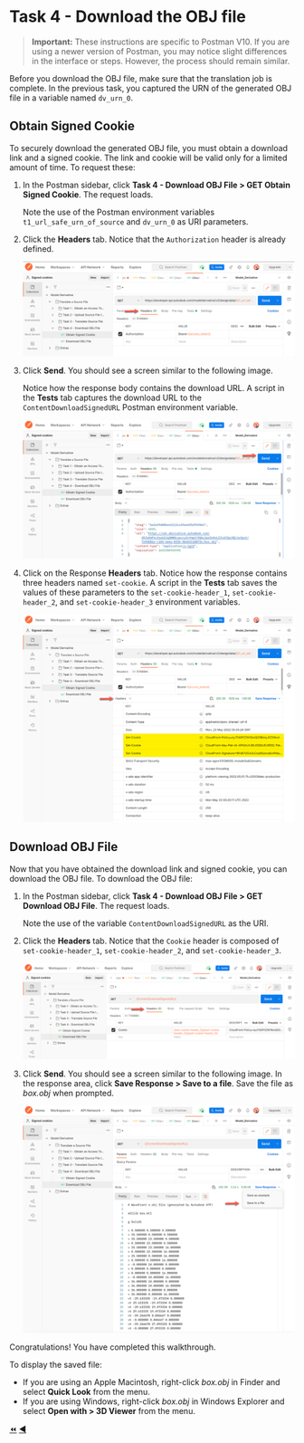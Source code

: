 # Task 4 - Download the OBJ file


> **Important:** These instructions are specific to Postman V10. If you are using a newer version of Postman, you may notice slight differences in the interface or steps. However, the process should remain similar.

Before you download the OBJ file, make sure that the translation job is complete. In the previous task, you captured the URN of the generated OBJ file in a variable named `dv_urn_0`.


## Obtain Signed Cookie

To securely download the generated OBJ file, you must obtain a download link and a signed cookie. The link and cookie will be valid only for a limited amount of time. To request these:

1. In the Postman sidebar, click **Task 4 - Download OBJ File > GET Obtain Signed Cookie**. The request loads.

   Note the use of the Postman environment variables `t1_url_safe_urn_of_source` and `dv_urn_0` as URI parameters.

2. Click the **Headers** tab. Notice that the `Authorization` header is already defined.

    ![Obtain Signed Cookie](../images/tutorial01_obtain_signed_cookies_01.png "Obtain Signed Cookie")

3. Click **Send**. You should see a screen similar to the following image.

   Notice how the response body contains the download URL. A script in the **Tests** tab captures the download URL to the `ContentDownloadSignedURL` Postman environment variable.

    ![Obtained Cookie](../images/tutorial01_obtain_signed_cookies_03.png "Obtained Cookie")

4. Click on the Response **Headers** tab. Notice how the response contains three headers named `set-cookie`. A script in the **Tests** tab saves the values of these parameters to the `set-cookie-header_1`, `set-cookie-header_2`, and `set-cookie-header_3` environment variables.

    ![Response Headers](../images/tutorial01_obtain_signed_cookies_04.png "Response Headers")

## Download OBJ File

Now that you have obtained the download link and signed cookie, you can download the OBJ file. To download the OBJ file:

1. In the Postman sidebar, click **Task 4 - Download OBJ File > GET Download OBJ File**. The request loads.

   Note the use of the variable `ContentDownloadSignedURL` as the URI.

2. Click the **Headers** tab. Notice that the `Cookie` header is composed of `set-cookie-header_1`, `set-cookie-header_2`, and `set-cookie-header_3`.

    ![Cookie Headers Download](../images/tutorial01_download_obj_file_01.png "Cookie Headers Download")

3. Click **Send**. You should see a screen similar to the following image. In the response area, click **Save Response > Save to a file**. Save the file as *box.obj* when prompted.

    ![Download Result](../images/tutorial01_download_obj_file_02.png "Download Result")

Congratulations! You have completed this walkthrough.

To display the saved file:

- If you are using an Apple Macintosh, right-click *box.obj* in Finder and select **Quick Look** from the menu.
- If you are using Windows, right-click *box.obj* in Windows Explorer and select **Open with > 3D Viewer** from the menu.


[:rewind:](../readme.md "readme.md") [:arrow_backward:](task-3.md "Previous task")
